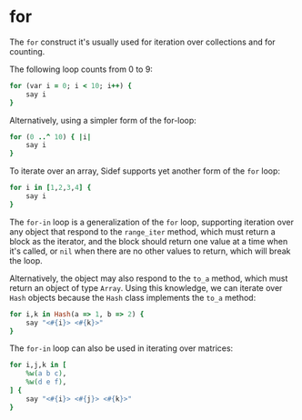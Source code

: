 # for

The `for` construct it's usually used for iteration over collections and for counting.

The following loop counts from 0 to 9:

```ruby
for (var i = 0; i < 10; i++) {
    say i
}
```

Alternatively, using a simpler form of the for-loop:

```ruby
for (0 ..^ 10) { |i|
    say i
}
```

To iterate over an array, Sidef supports yet another form of the `for` loop:

```ruby
for i in [1,2,3,4] {
    say i
}
```

The `for-in` loop is a generalization of the `for` loop, supporting iteration over any object that respond to the `range_iter` method, which must return a block as the iterator, and the block should return one value at a time when it's called, or `nil` when there are no other values to return, which will break the loop.

Alternatively, the object may also respond to the `to_a` method, which must return an object of type `Array`. Using this knowledge, we can iterate over `Hash` objects because the `Hash` class implements the `to_a` method:

```ruby
for i,k in Hash(a => 1, b => 2) {
    say "<#{i}> <#{k}>"
}
```

The `for-in` loop can also be used in iterating over matrices:

```ruby
for i,j,k in [
    %w(a b c),
    %w(d e f),
] {
    say "<#{i}> <#{j}> <#{k}>"
}
```
